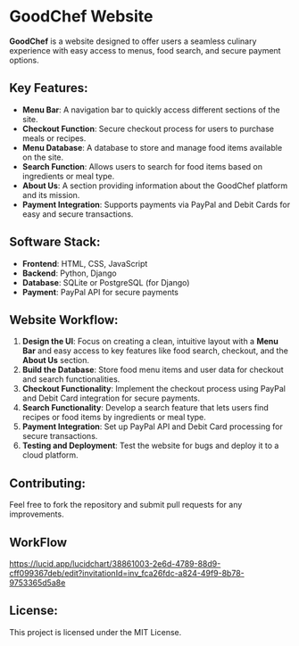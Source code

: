 # GoodChef Website

**GoodChef** is a website designed to offer users a seamless culinary experience with easy access to menus, food search, and secure payment options.

## Key Features:
- **Menu Bar**: A navigation bar to quickly access different sections of the site.
- **Checkout Function**: Secure checkout process for users to purchase meals or recipes.
- **Menu Database**: A database to store and manage food items available on the site.
- **Search Function**: Allows users to search for food items based on ingredients or meal type.
- **About Us**: A section providing information about the GoodChef platform and its mission.
- **Payment Integration**: Supports payments via PayPal and Debit Cards for easy and secure transactions.

## Software Stack:
- **Frontend**: HTML, CSS, JavaScript
- **Backend**: Python, Django
- **Database**: SQLite or PostgreSQL (for Django)
- **Payment**: PayPal API for secure payments

## Website Workflow:
1. **Design the UI**: Focus on creating a clean, intuitive layout with a **Menu Bar** and easy access to key features like food search, checkout, and the **About Us** section.
2. **Build the Database**: Store food menu items and user data for checkout and search functionalities.
3. **Checkout Functionality**: Implement the checkout process using PayPal and Debit Card integration for secure payments.
4. **Search Functionality**: Develop a search feature that lets users find recipes or food items by ingredients or meal type.
5. **Payment Integration**: Set up PayPal API and Debit Card processing for secure transactions.
6. **Testing and Deployment**: Test the website for bugs and deploy it to a cloud platform.

## Contributing:
Feel free to fork the repository and submit pull requests for any improvements.

## WorkFlow
https://lucid.app/lucidchart/38861003-2e6d-4789-88d9-cff099367deb/edit?invitationId=inv_fca26fdc-a824-49f9-8b78-9753365d5a8e

## License:
This project is licensed under the MIT License.
